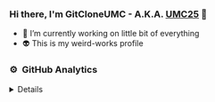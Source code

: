 ### Hi there, I'm GitCloneUMC - A.K.A. [UMC25][website] 👋

- 🔭 I’m currently working on little bit of everything
- :alien: This is my weird-works profile 

### ⚙️ &nbsp;GitHub Analytics

<details align="left">
<a href="https://github.com/cloneumc">
  <img src="https://github-readme-stats-eight-theta.vercel.app/api?username=cloneumc&show_icons=true&theme=radical&include_all_commits=true&count_private=true"/>
  <img src="https://github-readme-stats-eight-theta.vercel.app/api/top-langs/?username=cloneumc&layout=compact&langs_count=8&theme=radical"/>
</a>
</details>

[website]: https://github.com/UMC25
